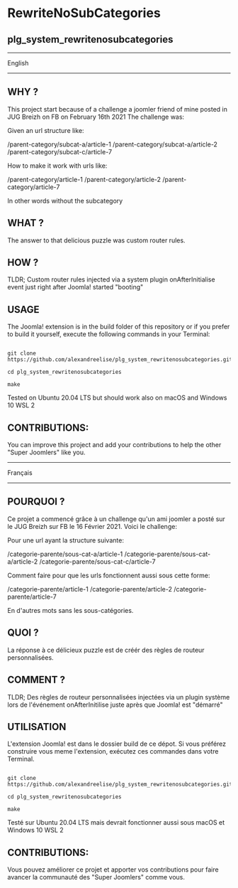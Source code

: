 # RewriteNoSubCategories
## plg_system_rewritenosubcategories

--------------------------------------

English

--------------------------------------

## WHY ?
This project start because of a challenge a joomler friend of mine posted in JUG Breizh on FB on February 16th 2021
The challenge was:

Given an url structure like:

/parent-category/subcat-a/article-1
/parent-category/subcat-a/article-2
/parent-category/subcat-c/article-7

How to make it work with urls like:

/parent-category/article-1
/parent-category/article-2
/parent-category/article-7

In other words without the subcategory

## WHAT ?
The answer to that delicious puzzle was custom router rules.

## HOW ?
TLDR; Custom router rules injected via a system plugin onAfterInitialise event just right after Joomla! started "booting"

## USAGE
The Joomla! extension is in the build folder of this repository or if you prefer to build it yourself, execute the following commands in your Terminal:

```

git clone https://github.com/alexandreelise/plg_system_rewritenosubcategories.git

cd plg_system_rewritenosubcategories

make

```

Tested on Ubuntu 20.04 LTS but should work also on macOS and Windows 10 WSL 2

## CONTRIBUTIONS:
You can improve this project and add your contributions to help the other "Super Joomlers" like you.

------------------------------------------

Français

------------------------------------------

## POURQUOI ?
Ce projet a commencé grâce à un challenge qu'un ami joomler a posté sur le JUG Breizh sur FB le 16 Février 2021.
Voici le challenge:

Pour une url ayant la structure suivante:

/categorie-parente/sous-cat-a/article-1
/categorie-parente/sous-cat-a/article-2
/categorie-parente/sous-cat-c/article-7

Comment faire pour que les urls fonctionnent aussi sous cette forme:

/categorie-parente/article-1
/categorie-parente/article-2
/categorie-parente/article-7

En d'autres mots sans les sous-catégories.

## QUOI ?
La réponse à ce délicieux puzzle est de créér des règles de routeur personnalisées.

## COMMENT ?
TLDR; Des règles de routeur personnalisées injectées via un plugin système lors de l'événement onAfterInitilise juste après que Joomla! est "démarré"

## UTILISATION
L'extension Joomla! est dans le dossier build de ce dépot.
Si vous préférez construire vous meme l'extension, exécutez ces commandes dans votre Terminal.

```

git clone https://github.com/alexandreelise/plg_system_rewritenosubcategories.git

cd plg_system_rewritenosubcategories

make

```

Testé sur Ubuntu 20.04 LTS mais devrait fonctionner aussi sous macOS et Windows 10 WSL 2

## CONTRIBUTIONS:
Vous pouvez améliorer ce projet et apporter vos contributions pour faire avancer la communauté des "Super Joomlers" comme vous.
